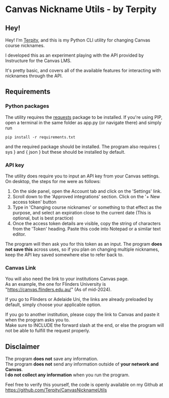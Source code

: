 # Canvas Nickname Utils - by Terpity

## Hey!
Hey! I'm [Terpity](https://github.com/Terpity), and this is my Python CLI utility for changing Canvas course nicknames.  

I developed this as an experiment playing with the API provided by Instructure for the Canvas LMS.

It's pretty basic, and covers all of the available features for interacting with nicknames through the API.

## Requirements
### Python packages
The utility requires the [requests](https://pypi.org/project/requests/) package to be installed. If you're using PIP, open a terminal in the same folder as app.py (or navigate there) and simply run  

    pip install -r requirements.txt

and the required package should be installed.
The program also requires { sys } and { json } but these should be installed by default.

### API key
The utility does require you to input an API key from your Canvas settings.
On desktop, the steps for me were as follows:
1. On the side panel, open the Account tab and click on the 'Settings' link.
2. Scroll down to the 'Approved integrations' section. Click on the '+ New access token' button
3. Type in 'Changing course nicknames' or something to that effect as the purpose, and select an expiration close to the current date (This is optional, but is best practice)
4. Once the access token details are visible, copy the string of characters from the 'Token' heading. Paste this code into Notepad or a similar text editor.

The program will then ask you for this token as an input.
The program <b>does not save this</b> across uses, so if you plan on changing multiple nicknames, keep the API key saved somewhere else to refer back to.


### Canvas Link
You will also need the link to your institutions Canvas page.  
As an example, the one for Flinders University is "https://canvas.flinders.edu.au/" (As of mid-2024).  

If you go to Flinders or Adelaide Uni, the links are already preloaded by default, simply choose your applicable option.  

If you go to another institution, please copy the link to Canvas and paste it when the program asks you to.  
Make sure to INCLUDE the forward slash at the end, or else the program will not be able to fulfill the request properly.

## Disclaimer
The program <b>does not</b> save any information.   
The program <b>does not</b> send any information outside of <b>your network and Canvas</b>.  
<b>I do not collect any information</b> when you run the program.

Feel free to verify this yourself, the code is openly available on my Github at https://github.com/Terpity/CanvasNicknameUtils
